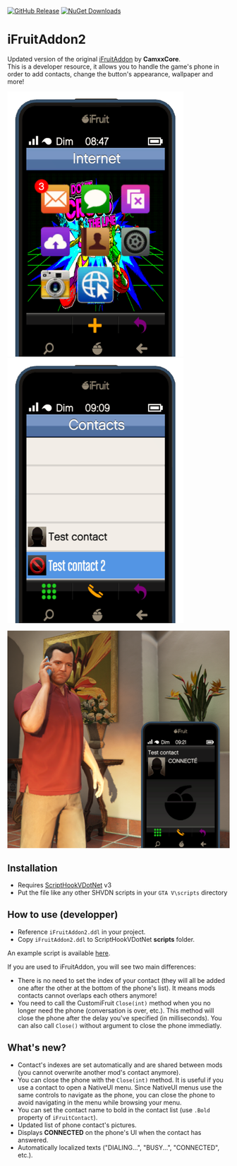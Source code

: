 [![GitHub Release](https://img.shields.io/github/v/release/Bob74/iFruitAddon2?logo=github&label=Release&cacheSeconds=3600)](https://github.com/Bob74/iFruitAddon2/releases)
[![NuGet Downloads](https://img.shields.io/nuget/v/iFruitAddon2?logo=nuget&label=NuGet&cacheSeconds=3600)](https://www.nuget.org/packages/iFruitAddon2)

# iFruitAddon2
Updated version of the original [iFruitAddon](https://github.com/CamxxCore/iFruitAddon) by **CamxxCore**.  
This is a developer resource, it allows you to handle the game's phone in order to add contacts, change the button's appearance, wallpaper and more!

![screen1](https://raw.githubusercontent.com/Bob74/iFruitAddon2/refs/heads/master/doc/phone1.png)
![screen2](https://raw.githubusercontent.com/Bob74/iFruitAddon2/refs/heads/master/doc/phone2.png)


![screen3](https://raw.githubusercontent.com/Bob74/iFruitAddon2/refs/heads/master/doc/phone3.png)


## Installation
- Requires [ScriptHookVDotNet](https://github.com/crosire/scripthookvdotnet/releases) v3
- Put the file like any other SHVDN scripts in your `GTA V\scripts` directory

## How to use (developper)
* Reference `iFruitAddon2.ddl` in your project.
* Copy `iFruitAddon2.ddl` to ScriptHookVDotNet **scripts** folder.

An example script is available [here](https://github.com/Bob74/iFruitAddon2/blob/master/Example/ExampleScript.cs).

If you are used to iFruitAddon, you will see two main differences:
* There is no need to set the index of your contact (they will all be added one after the other at the bottom of the phone's list). It means mods contacts cannot overlaps each others anymore!
* You need to call the CustomiFruit `Close(int)` method when you no longer need the phone (conversation is over, etc.). This method will close the phone after the delay you've specified (in milliseconds). You can also call `Close()` without argument to close the phone immediatly.

## What's new?
* Contact's indexes are set automatically and are shared between mods (you cannot overwrite another mod's contact anymore).
* You can close the phone with the `Close(int)` method. It is useful if you use a contact to open a NativeUI menu. Since NativeUI menus use the same controls to navigate as the phone, you can close the phone to avoid navigating in the menu while browsing your menu.
* You can set the contact name to bold in the contact list (use `.Bold` property of `iFruitContact`).
* Updated list of phone contact's pictures.
* Displays **CONNECTED** on the phone's UI when the contact has answered.
* Automatically localized texts ("DIALING...", "BUSY...", "CONNECTED", etc.).
